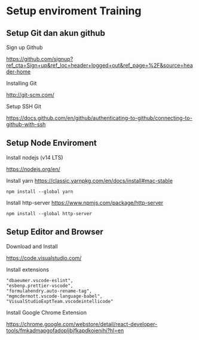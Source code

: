 # Setup enviroment Training

## Setup Git dan akun github
Sign up Github

https://github.com/signup?ref_cta=Sign+up&ref_loc=header+logged+out&ref_page=%2F&source=header-home

Installing Git

http://git-scm.com/

Setup SSH Git

https://docs.github.com/en/github/authenticating-to-github/connecting-to-github-with-ssh

## Setup Node Enviroment
Install nodejs (v14 LTS)

https://nodejs.org/en/

Install yarn
https://classic.yarnpkg.com/en/docs/install#mac-stable

`npm install --global yarn`

Install http-server
https://www.npmjs.com/package/http-server

`npm install --global http-server`

## Setup Editor and Browser
Download and Install

https://code.visualstudio.com/

Install extensions
``` 
"dbaeumer.vscode-eslint",
"esbenp.prettier-vscode",
"formulahendry.auto-rename-tag",
"mgmcdermott.vscode-language-babel",
"VisualStudioExptTeam.vscodeintellicode"
```

Install Google Chrome Extension

https://chrome.google.com/webstore/detail/react-developer-tools/fmkadmapgofadopljbjfkapdkoienihi?hl=en

